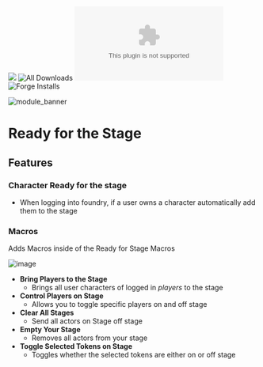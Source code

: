 ![](https://img.shields.io/badge/Foundry-v20-informational)
![All Downloads](https://img.shields.io/github/downloads/ChasarooniZ/ready-for-the-stage/total?color=5e0000&label=All%20Downloads)
![Latest Release Download Count](https://img.shields.io/github/downloads/ChasarooniZ/ready-for-the-stage/latest/module.zip)
![Forge Installs](https://img.shields.io/badge/dynamic/json?label=Forge%20Installs&query=package.installs&suffix=%25&url=https%3A%2F%2Fforge-vtt.com%2Fapi%2Fbazaar%2Fpackage%2Fready-for-the-stage&colorB=4aa94a)

<!--- Forge Bazaar Install % Badge -->
<!--- replace <your-module-name> with the `name` in your manifest -->
<!--- ![Forge Installs](https://img.shields.io/badge/dynamic/json?label=Forge%20Installs&query=package.installs&suffix=%25&url=https%3A%2F%2Fforge-vtt.com%2Fapi%2Fbazaar%2Fpackage%2F<your-module-name>&colorB=4aa94a) -->

![module_banner](https://github.com/ChasarooniZ/pf2e-usage-updater/assets/79132112/3b2a4f8c-7ba1-4647-b073-d8ecac9d93a6)


# Ready for the Stage

## Features
### Character Ready for the stage
- When logging into foundry, if a user owns a character automatically add them to the stage
### Macros
Adds Macros inside of the Ready for Stage Macros

![image](https://github.com/user-attachments/assets/74f826ca-48fe-4b6d-8606-d264d4c48756)

- **Bring Players to the Stage**
  - Brings all user characters of logged in *players* to the stage
- **Control Players on Stage**
  - Allows you to toggle specific players on and off stage
- **Clear All Stages**
  - Send all actors on Stage off stage
- **Empty Your Stage**
  - Removes all actors from your stage
- **Toggle Selected Tokens on Stage**
  - Toggles whether the selected tokens are either on or off stage
